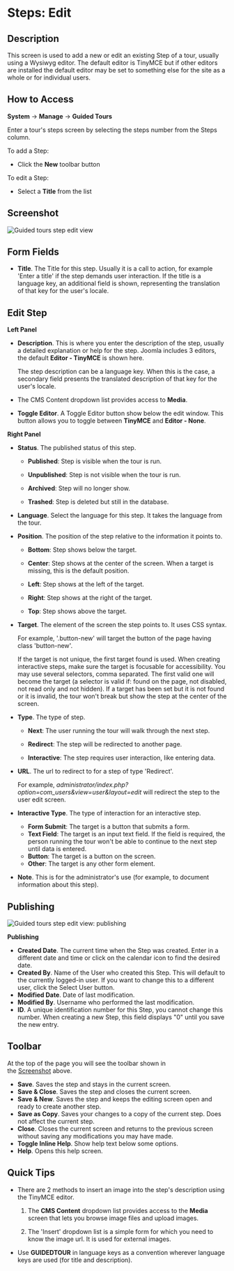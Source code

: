 # Steps: Edit

## Description

This screen is used to add a new or edit an existing Step of a tour, usually using a Wysiwyg editor. The default editor is TinyMCE but if other editors are installed the default editor may be set to something else for the site as a whole or for individual users.

## How to Access

**System** -> **Manage** -> **Guided Tours**

Enter a tour's steps screen by selecting the steps number from the Steps column.

To add a Step:

- Click the **New** toolbar button

To edit a Step:

- Select a **Title** from the list

## Screenshot

![Guided tours step edit view](assets/guidedtours_step_edit.png)

## Form Fields

- **Title**. The Title for this step. Usually it is a call to action, for example 'Enter a title' if the step demands user interaction. If the title is a language key, an additional field is shown, representing the translation of that key for the user's locale.

## Edit Step

**Left Panel**

- **Description**. This is where you enter the description of the step, usually a detailed explanation or help for the step. Joomla includes 3 editors, the default **Editor - TinyMCE** is shown here. 
  
  The step description can be a language key. When this is the case, a secondary field presents the translated description of that key for the user's locale.

- The CMS Content dropdown list provides access to **Media**.

- **Toggle Editor**. A Toggle Editor button show below the edit window. This button allows you to toggle between **TinyMCE** and **Editor - None**.

**Right Panel**

- **Status**. The published status of this step.
  
  - **Published**: Step is visible when the tour is run.
  
  - **Unpublished**: Step is not visible when the tour is run.
  
  - **Archived**: Step will no longer show.
  
  - **Trashed**: Step is deleted but still in the database.

- **Language**. Select the language for this step. It takes the language from the tour.

- **Position**. The position of the step relative to the information it points to.
  
  - **Bottom**: Step shows below the target.
  
  - **Center**: Step shows at the center of the screen. When a target is missing, this is
     the default position.
  
  - **Left**: Step shows at the left of the target.
  
  - **Right**: Step shows at the right of the target.
  
  - **Top**: Step shows above the target.

- **Target**. The element of the screen the step points to. It uses CSS syntax. 
  
  For example, '.button-new' will target the button of the page having class 'button-new'. 
  
  If the target is not unique, the first target found is used. When creating interactive steps, make sure the target is focusable for accessibility. You may use several selectors, comma separated. The first valid one will become the target (a selector is valid if: found on the page, not disabled, not read only and not hidden). If a target has been set but it is not found or it is invalid, the tour won't break but show the step at the center of the screen.

- **Type**. The type of step.
  
  - **Next**: The user running the tour will walk through the next step.
  
  - **Redirect**: The step will be redirected to another page.
  
  - **Interactive**: The step requires user interaction, like entering data.

- **URL**. The url to redirect to for a step of type 'Redirect'. 
  
  For example, *administrator/index.php?option=com_users&view=user&layout=edit* will redirect the step to the user edit screen.

- **Interactive Type**. The type of interaction for an interactive step.
  
  - **Form Submit**: The target is a button that submits a form.
  - **Text Field**: The target is an input text field. If the field is required, the person running the tour won't be able to continue to the next step until data is entered.
  - **Button**: The target is a button on the screen.
  - **Other**: The target is any other form element.

- **Note**. This is for the administrator's use (for example, to document information about this step).

## Publishing

![Guided tours step edit view: publishing](assets/guidedtours_step_edit_publish.png)

**Publishing**

- **Created Date**. The current time when the Step was created. Enter in a different date and time or click on the calendar icon to find the desired date.
- **Created By**. Name of the User who created this Step. This will default to the currently logged-in user. If you want to change this to a different user, click the Select User button.
- **Modified Date**. Date of last modification.
- **Modified By**. Username who performed the last modification.
- **ID**. A unique identification number for this Step, you cannot change this number. When creating a new Step, this field displays "0" until you save the new entry.

## Toolbar

At the top of the page you will see the toolbar shown in the [Screenshot](#screenshot) above.

- **Save**. Saves the step and stays in the current screen.
- **Save & Close**. Saves the step and closes the current screen.
- **Save & New**. Saves the step and keeps the editing screen open and ready to create another step.
- **Save as Copy**. Saves your changes to a copy of the current step. Does not affect the current step.
- **Close**. Closes the current screen and returns to the previous screen without saving any modifications you may have made.
- **Toggle Inline Help**. Show help text below some options.
- **Help**. Opens this help screen.

## Quick Tips

- There are 2 methods to insert an image into the step's description using the TinyMCE editor.
  
  1. The **CMS Content** dropdown list provides access to the **Media** screen that lets you browse image files and upload images.
  
  2. The 'Insert' dropdown list is a simple form for which you need to know the image url. It is used for external images.

- Use **GUIDEDTOUR** in language keys as a convention wherever language
   keys are used (for title and description).
